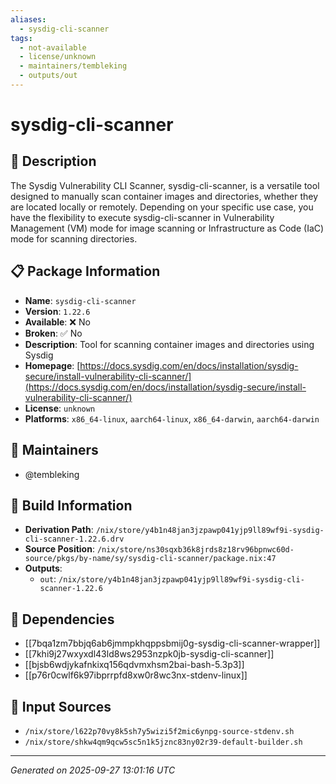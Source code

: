 ```yaml
---
aliases:
  - sysdig-cli-scanner
tags:
  - not-available
  - license/unknown
  - maintainers/tembleking
  - outputs/out
---
```


# sysdig-cli-scanner

## 📝 Description

The Sysdig Vulnerability CLI Scanner, sysdig-cli-scanner, is a versatile tool designed to
manually scan container images and directories, whether they are located locally or remotely.
Depending on your specific use case, you have the flexibility to execute sysdig-cli-scanner
in Vulnerability Management (VM) mode for image scanning or Infrastructure as Code (IaC) mode
for scanning directories.


## 📋 Package Information

- **Name**: `sysdig-cli-scanner`
- **Version**: `1.22.6`
- **Available**: ❌ No
- **Broken**: ✅ No
- **Description**: Tool for scanning container images and directories using Sysdig
- **Homepage**: [https://docs.sysdig.com/en/docs/installation/sysdig-secure/install-vulnerability-cli-scanner/](https://docs.sysdig.com/en/docs/installation/sysdig-secure/install-vulnerability-cli-scanner/)
- **License**: `unknown`
- **Platforms**: `x86_64-linux`, `aarch64-linux`, `x86_64-darwin`, `aarch64-darwin`
## 👥 Maintainers

- @tembleking


## 🔧 Build Information

- **Derivation Path**: `/nix/store/y4b1n48jan3jzpawp041yjp9ll89wf9i-sysdig-cli-scanner-1.22.6.drv`
- **Source Position**: `/nix/store/ns30sqxb36k8jrds8z18rv96bpnwc60d-source/pkgs/by-name/sy/sysdig-cli-scanner/package.nix:47`
- **Outputs**:
  - `out`:  `/nix/store/y4b1n48jan3jzpawp041yjp9ll89wf9i-sysdig-cli-scanner-1.22.6`

## 🔗 Dependencies

- [[7bqa1zm7bbjq6ab6jmmpkhqppsbmij0g-sysdig-cli-scanner-wrapper]]
- [[7khi9j27wxyxdl43ld8ws2953nzpk0jb-sysdig-cli-scanner]]
- [[bjsb6wdjykafnkixq156qdvmxhsm2bai-bash-5.3p3]]
- [[p76r0cwlf6k97ibprrpfd8xw0r8wc3nx-stdenv-linux]]

## 📁 Input Sources

- `/nix/store/l622p70vy8k5sh7y5wizi5f2mic6ynpg-source-stdenv.sh`
- `/nix/store/shkw4qm9qcw5sc5n1k5jznc83ny02r39-default-builder.sh`

---
*Generated on 2025-09-27 13:01:16 UTC*
